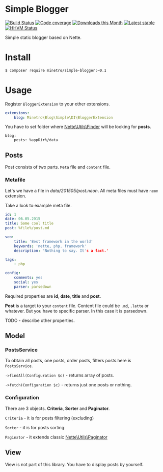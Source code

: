# Simple Blogger

[![Build Status](https://img.shields.io/travis/minetro/simple-blogger.svg?style=flat-square)](https://travis-ci.org/minetro/simple-blogger)
[![Code coverage](https://img.shields.io/coveralls/minetro/simple-blogger.svg?style=flat-square)](https://coveralls.io/r/minetro/simple-blogger)
[![Downloads this Month](https://img.shields.io/packagist/dm/minetro/simple-blogger.svg?style=flat-square)](https://packagist.org/packages/minetro/simple-blogger)
[![Latest stable](https://img.shields.io/packagist/v/minetro/simple-blogger.svg?style=flat-square)](https://packagist.org/packages/minetro/simple-blogger)
[![HHVM Status](https://img.shields.io/hhvm/minetro/simple-blogger.svg?style=flat-square)](http://hhvm.h4cc.de/package/minetro/simple-blogger)

Simple static blogger based on Nette.

# Install
```sh
$ composer require minetro/simple-blogger:~0.1
```

# Usage

Register `BloggerExtension` to your other extensions.
```yaml
extensions:
    blog: Minetro\Blog\Simple\DI\BloggerExtension
```

You have to set folder where [Nette\Utils\Finder](http://api.nette.org/2.3/Nette.Utils.Finder.html) will be looking for **posts**.
 
```
blog:
    posts: %appDir%/data
```

## Posts

Post consists of two parts. `Meta` file and `content` file.

### Metafile

Let's we have a file in *data/201505/post.neon*. All meta files must have `neon` extension.

Take a look to example meta file.

```yaml
id: 1
date: 06.05.2015
title: Some cool title
post: %file%/post.md

seo:
    title: 'Best framework in the world'
    keywords: 'nette, php, framework'
    description: 'Nothing to say. It's a fact.'

tags:
    - php

config:
    comments: yes
    social: yes
    parser: parsedown
```

Required properties are **id**, **date**, **title** and **post**. 

**Post** is a target to your `content` file. Content file could be `.md`, `.latte` or whatever. But you have to specific
parser. In this case it is parsedown. 

TODO - describe other properties.

## Model

### PostsService

To obtain all posts, one posts, order posts, filters posts here is `PostsService`. 

`->findAll(Configuration $c)` - returns array of posts.

`->fetch(Configuration $c)` - returns just one posts or nothing.

### Configuration

There are 3 objects. **Criteria**, **Sorter** and **Paginator**.

`Criteria` - it is for posts filtering (excluding)

`Sorter` - it is for posts sorting 

`Paginator` - it extends classic [Nette\Utils\Paginator](http://api.nette.org/2.3/Nette.Utils.Paginator.html)

## View

View is not part of this library. You have to display posts by yourself.